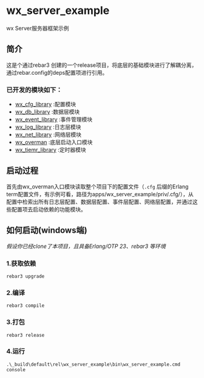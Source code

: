 wx_server_example
=====
wx Server服务器框架示例


## 简介 ##
这是个通过rebar3 创建的一个release项目，将底层的基础模块进行了解耦分离，通过rebar.config的deps配置项进行引用。

### 已开发的模块如下： ###
- [wx\_cfg_library](https://github.com/SuperMuscleMan/wx_cfg_library) :配置模块
- [wx\_db_library](https://github.com/SuperMuscleMan/wx_db_library) :数据层模块
- [wx\_event_library](https://github.com/SuperMuscleMan/wx_event_library) :事件管理模块
- [wx\_log_library](https://github.com/SuperMuscleMan/wx_log_library) :日志层模块
- [wx\_net_library](https://github.com/SuperMuscleMan/wx_net_library) :网络层模块
- [wx\_overman](https://github.com/SuperMuscleMan/wx_overman) :底层启动入口模块
- [wx\_tiemr_library](https://github.com/SuperMuscleMan/wx_timer_library) :定时器模块

## 启动过程 ##
首先由wx_overman入口模块读取整个项目下的配置文件（`.cfg` 后缀的Erlang term配置文件，有示例可看，路径为apps/wx_server_example/priv/.cfg/），从配置中检索出所有日志层配置、数据层配置、事件层配置、网络层配置，并通过这些配置项去启动依赖的功能模块。


## 如何启动(windows端) ##
*假设你已经clone了本项目，且具备Erlang/OTP 23、rebar3 等环境*

### 1.获取依赖 ###
    
    rebar3 upgrade

### 2.编译 ###
    
    rebar3 compile

### 3.打包 ###
	
    rebar3 release

### 4.运行 ###
	
	.\_build\default\rel\wx_server_example\bin\wx_server_example.cmd console